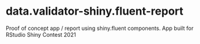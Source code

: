 # data.validator-shiny.fluent-report
Proof of concept app / report using shiny.fluent components. App built for RStudio Shiny Contest 2021
